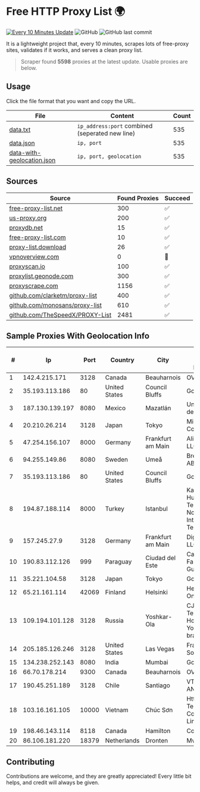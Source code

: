 
# Free HTTP Proxy List 🌍

[![Every 10 Minutes Update](https://github.com/mertguvencli/http-proxy-list/actions/workflows/main.yml/badge.svg?branch=main)](https://github.com/mertguvencli/http-proxy-list/actions/workflows/main.yml)
![GitHub](https://img.shields.io/github/license/mertguvencli/http-proxy-list)
![GitHub last commit](https://img.shields.io/github/last-commit/mertguvencli/http-proxy-list)

It is a lightweight project that, every 10 minutes, scrapes lots of free-proxy sites, validates if it works, and serves a clean proxy list.


> Scraper found **5598** proxies at the latest update. Usable proxies are below.

## Usage

Click the file format that you want and copy the URL.


|File|Content|Count|
|----|-------|-----|
|[data.txt](https://raw.githubusercontent.com/mertguvencli/http-proxy-list/main/proxy-list/data.txt)|`ip_address:port` combined (seperated new line)|535|
|[data.json](https://raw.githubusercontent.com/mertguvencli/http-proxy-list/main/proxy-list/data.json)|`ip, port`|535|
|[data-with-geolocation.json](https://raw.githubusercontent.com/mertguvencli/http-proxy-list/main/proxy-list/data-with-geolocation.json)|`ip, port, geolocation`|535|

## Sources

|Source|Found Proxies|Succeed|
|------|-------------|-------|
|[free-proxy-list.net](https://free-proxy-list.net)|300|✅|
|[us-proxy.org](https://www.us-proxy.org)|200|✅|
|[proxydb.net](http://proxydb.net)|15|✅|
|[free-proxy-list.com](https://free-proxy-list.com/?page=&port=&type%5B%5D=http&type%5B%5D=https&up_time=0&search=Search)|10|✅|
|[proxy-list.download](https://www.proxy-list.download/HTTP)|26|✅|
|[vpnoverview.com](https://vpnoverview.com/privacy/anonymous-browsing/free-proxy-servers)|0|🚫|
|[proxyscan.io](https://www.proxyscan.io)|100|✅|
|[proxylist.geonode.com](https://proxylist.geonode.com/api/proxy-list?limit=300&page=1&sort_by=lastChecked&sort_type=desc&protocols=http,https)|300|✅|
|[proxyscrape.com](https://api.proxyscrape.com/v2/?request=displayproxies&protocol=http&timeout=10000&country=all&ssl=all&anonymity=all)|1156|✅|
|[github.com/clarketm/proxy-list](https://raw.githubusercontent.com/clarketm/proxy-list/master/proxy-list-raw.txt)|400|✅|
|[github.com/monosans/proxy-list](https://raw.githubusercontent.com/monosans/proxy-list/main/proxies/http.txt)|610|✅|
|[github.com/TheSpeedX/PROXY-List](https://raw.githubusercontent.com/TheSpeedX/PROXY-List/master/http.txt)|2481|✅|


## Sample Proxies With Geolocation Info

|#|Ip|Port|Country|City|Internet Service Provider|
|-|--|----|-------|----|-------------------------|
|1|142.4.215.171|3128|Canada|Beauharnois|OVH SAS|
|2|35.193.113.186|80|United States|Council Bluffs|Google LLC|
|3|187.130.139.197|8080|Mexico|Mazatlán|Uninet S.A. de C.V.|
|4|20.210.26.214|3128|Japan|Tokyo|Microsoft Corporation|
|5|47.254.156.107|8000|Germany|Frankfurt am Main|Alibaba.com LLC|
|6|94.255.149.86|8080|Sweden|Umeå|Bredband2 AB|
|7|35.193.113.186|80|United States|Council Bluffs|Google LLC|
|8|194.87.188.114|8000|Turkey|Istanbul|Kadir Huseyin Tezcan Nosspeed Internet Teknolojileri|
|9|157.245.27.9|3128|Germany|Frankfurt am Main|DigitalOcean, LLC|
|10|190.83.112.126|999|Paraguay|Ciudad del Este|Campos Farias Guilherme|
|11|35.221.104.58|3128|Japan|Tokyo|Google LLC|
|12|65.21.161.114|42069|Finland|Helsinki|Hetzner Online GmbH|
|13|109.194.101.128|3128|Russia|Yoshkar-Ola|CJSC "ER-Telecom Holding" Yoshkar-Ola branch|
|14|205.185.126.246|3128|United States|Las Vegas|FranTech Solutions|
|15|134.238.252.143|8080|India|Mumbai|Google LLC|
|16|66.70.178.214|9300|Canada|Beauharnois|OVH SAS|
|17|190.45.251.189|3128|Chile|Santiago|VTR BANDA ANCHA S.A.|
|18|103.16.161.105|10000|Vietnam|Chúc Sơn|Httvserver Technology Company Limited|
|19|198.46.143.114|8118|Canada|Hamilton|ColoCrossing|
|20|86.106.181.220|18379|Netherlands|Dronten|Mvps LTD|



## Contributing

Contributions are welcome, and they are greatly appreciated! Every
little bit helps, and credit will always be given.

